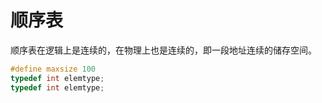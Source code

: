 # 顺序表

顺序表在逻辑上是连续的，在物理上也是连续的，即一段地址连续的储存空间。

```c
#define maxsize 100
typedef int elemtype;
typedef int elemtype;
```